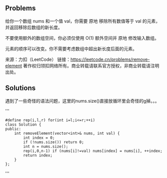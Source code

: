## Problems
给你一个数组 nums 和一个值 val，你需要 原地 移除所有数值等于 val 的元素，并返回移除后数组的新长度。

不要使用额外的数组空间，你必须仅使用 O(1) 额外空间并 原地 修改输入数组。

元素的顺序可以改变。你不需要考虑数组中超出新长度后面的元素。

来源：力扣（LeetCode）
链接：https://leetcode.cn/problems/remove-element
著作权归领扣网络所有。商业转载请联系官方授权，非商业转载请注明出处。

## Solutions
遇到了一些奇怪的语法问题，这里的nums.size()直接放循环里会奇怪的g掉。。。

'''

    #define rep(i,l,r) for(int i=l;i<=r;++i)
    class Solution {
    public:
        int removeElement(vector<int>& nums, int val) {
            int index = 0;
            if (!nums.size()) return 0;
            int n = nums.size();
            rep(i,0,n-1) if (nums[i]!=val) nums[index] = nums[i], ++index;
            return index;
        }
    };

'''
